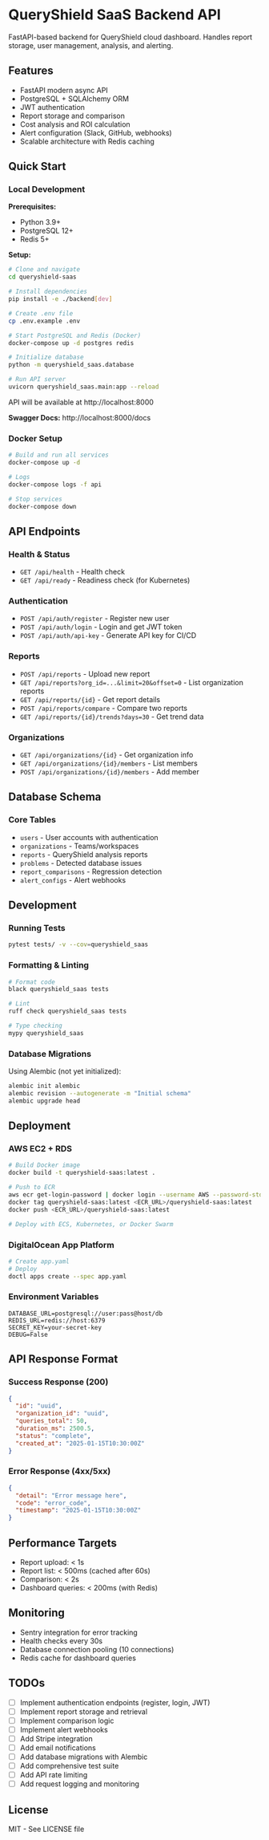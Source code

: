 # QueryShield SaaS Backend API

FastAPI-based backend for QueryShield cloud dashboard. Handles report storage, user management, analysis, and alerting.

## Features

- FastAPI modern async API
- PostgreSQL + SQLAlchemy ORM
- JWT authentication
- Report storage and comparison
- Cost analysis and ROI calculation
- Alert configuration (Slack, GitHub, webhooks)
- Scalable architecture with Redis caching

## Quick Start

### Local Development

**Prerequisites:**
- Python 3.9+
- PostgreSQL 12+
- Redis 5+

**Setup:**

```bash
# Clone and navigate
cd queryshield-saas

# Install dependencies
pip install -e ./backend[dev]

# Create .env file
cp .env.example .env

# Start PostgreSQL and Redis (Docker)
docker-compose up -d postgres redis

# Initialize database
python -m queryshield_saas.database

# Run API server
uvicorn queryshield_saas.main:app --reload
```

API will be available at http://localhost:8000

**Swagger Docs:** http://localhost:8000/docs

### Docker Setup

```bash
# Build and run all services
docker-compose up -d

# Logs
docker-compose logs -f api

# Stop services
docker-compose down
```

## API Endpoints

### Health & Status
- `GET /api/health` - Health check
- `GET /api/ready` - Readiness check (for Kubernetes)

### Authentication
- `POST /api/auth/register` - Register new user
- `POST /api/auth/login` - Login and get JWT token
- `POST /api/auth/api-key` - Generate API key for CI/CD

### Reports
- `POST /api/reports` - Upload new report
- `GET /api/reports?org_id=...&limit=20&offset=0` - List organization reports
- `GET /api/reports/{id}` - Get report details
- `POST /api/reports/compare` - Compare two reports
- `GET /api/reports/{id}/trends?days=30` - Get trend data

### Organizations
- `GET /api/organizations/{id}` - Get organization info
- `GET /api/organizations/{id}/members` - List members
- `POST /api/organizations/{id}/members` - Add member

## Database Schema

### Core Tables
- `users` - User accounts with authentication
- `organizations` - Teams/workspaces
- `reports` - QueryShield analysis reports
- `problems` - Detected database issues
- `report_comparisons` - Regression detection
- `alert_configs` - Alert webhooks

## Development

### Running Tests

```bash
pytest tests/ -v --cov=queryshield_saas
```

### Formatting & Linting

```bash
# Format code
black queryshield_saas tests

# Lint
ruff check queryshield_saas tests

# Type checking
mypy queryshield_saas
```

### Database Migrations

Using Alembic (not yet initialized):

```bash
alembic init alembic
alembic revision --autogenerate -m "Initial schema"
alembic upgrade head
```

## Deployment

### AWS EC2 + RDS

```bash
# Build Docker image
docker build -t queryshield-saas:latest .

# Push to ECR
aws ecr get-login-password | docker login --username AWS --password-stdin <ECR_URL>
docker tag queryshield-saas:latest <ECR_URL>/queryshield-saas:latest
docker push <ECR_URL>/queryshield-saas:latest

# Deploy with ECS, Kubernetes, or Docker Swarm
```

### DigitalOcean App Platform

```bash
# Create app.yaml
# Deploy
doctl apps create --spec app.yaml
```

### Environment Variables

```
DATABASE_URL=postgresql://user:pass@host/db
REDIS_URL=redis://host:6379
SECRET_KEY=your-secret-key
DEBUG=False
```

## API Response Format

### Success Response (200)

```json
{
  "id": "uuid",
  "organization_id": "uuid",
  "queries_total": 50,
  "duration_ms": 2500.5,
  "status": "complete",
  "created_at": "2025-01-15T10:30:00Z"
}
```

### Error Response (4xx/5xx)

```json
{
  "detail": "Error message here",
  "code": "error_code",
  "timestamp": "2025-01-15T10:30:00Z"
}
```

## Performance Targets

- Report upload: < 1s
- Report list: < 500ms (cached after 60s)
- Comparison: < 2s
- Dashboard queries: < 200ms (with Redis)

## Monitoring

- Sentry integration for error tracking
- Health checks every 30s
- Database connection pooling (10 connections)
- Redis cache for dashboard queries

## TODOs

- [ ] Implement authentication endpoints (register, login, JWT)
- [ ] Implement report storage and retrieval
- [ ] Implement comparison logic
- [ ] Implement alert webhooks
- [ ] Add Stripe integration
- [ ] Add email notifications
- [ ] Add database migrations with Alembic
- [ ] Add comprehensive test suite
- [ ] Add API rate limiting
- [ ] Add request logging and monitoring

## License

MIT - See LICENSE file
